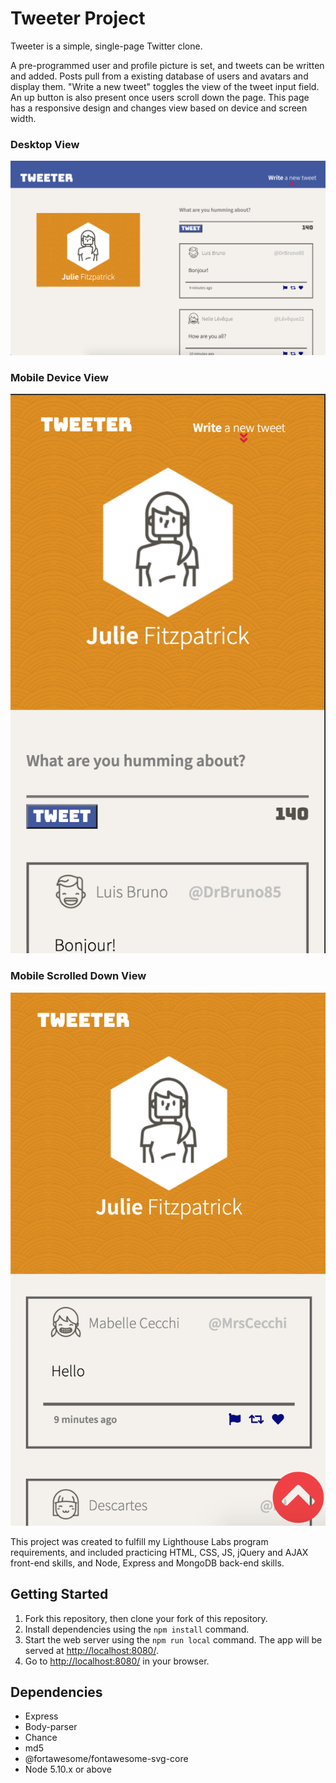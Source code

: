 # Tweeter Project

Tweeter is a simple, single-page Twitter clone.

A pre-programmed user and profile picture is set, and tweets can be written and added. Posts pull from a existing database of users and avatars and display them. 
"Write a new tweet" toggles the view of the tweet input field. An up button is also present once users scroll down the page. 
This page has a responsive design and changes view based on device and screen width.

### Desktop View

!["Tweeter Desktop View" | width: 100](https://github.com/julezfitz/tweeter/blob/master/docs/Desktop-View.png?raw=true)

### Mobile Device View

!["Tweeter Mobile View"](https://github.com/julezfitz/tweeter/blob/master/docs/Mobile-View-Tweet.png)

### Mobile Scrolled Down View

!["Tweeter Mobile Scrolled Down View"](https://github.com/julezfitz/tweeter/blob/master/docs/Mobile-View-Up.png)

This project was created to fulfill my Lighthouse Labs program requirements, and included practicing HTML, CSS, JS, jQuery and AJAX front-end skills, and Node, Express and MongoDB back-end skills.

## Getting Started

1. Fork this repository, then clone your fork of this repository.
2. Install dependencies using the `npm install` command.
3. Start the web server using the `npm run local` command. The app will be served at <http://localhost:8080/>.
4. Go to <http://localhost:8080/> in your browser.

## Dependencies

- Express
- Body-parser
- Chance
- md5
- @fortawesome/fontawesome-svg-core
- Node 5.10.x or above
